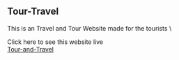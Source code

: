 ## Tour-Travel
This is an Travel and Tour Website made for the tourists \


Click here to see this website live \
 [Tour-and-Travel](https://sayan-maity.github.io/Tour---Travel/) 
